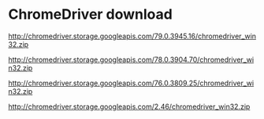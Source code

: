 # ChromeDriver download

http://chromedriver.storage.googleapis.com/79.0.3945.16/chromedriver_win32.zip

http://chromedriver.storage.googleapis.com/78.0.3904.70/chromedriver_win32.zip

http://chromedriver.storage.googleapis.com/76.0.3809.25/chromedriver_win32.zip

http://chromedriver.storage.googleapis.com/2.46/chromedriver_win32.zip
